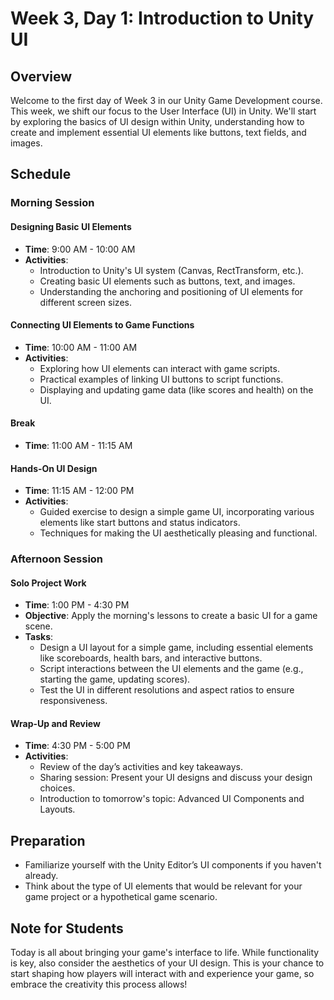 # Week 3, Day 1: Introduction to Unity UI

## Overview

Welcome to the first day of Week 3 in our Unity Game Development course. This week, we shift our focus to the User Interface (UI) in Unity. We'll start by exploring the basics of UI design within Unity, understanding how to create and implement essential UI elements like buttons, text fields, and images.

## Schedule

### Morning Session

#### Designing Basic UI Elements
- **Time**: 9:00 AM - 10:00 AM
- **Activities**:
  - Introduction to Unity's UI system (Canvas, RectTransform, etc.).
  - Creating basic UI elements such as buttons, text, and images.
  - Understanding the anchoring and positioning of UI elements for different screen sizes.

#### Connecting UI Elements to Game Functions
- **Time**: 10:00 AM - 11:00 AM
- **Activities**:
  - Exploring how UI elements can interact with game scripts.
  - Practical examples of linking UI buttons to script functions.
  - Displaying and updating game data (like scores and health) on the UI.

#### Break
- **Time**: 11:00 AM - 11:15 AM

#### Hands-On UI Design
- **Time**: 11:15 AM - 12:00 PM
- **Activities**:
  - Guided exercise to design a simple game UI, incorporating various elements like start buttons and status indicators.
  - Techniques for making the UI aesthetically pleasing and functional.

### Afternoon Session

#### Solo Project Work
- **Time**: 1:00 PM - 4:30 PM
- **Objective**: Apply the morning's lessons to create a basic UI for a game scene.
- **Tasks**:
  - Design a UI layout for a simple game, including essential elements like scoreboards, health bars, and interactive buttons.
  - Script interactions between the UI elements and the game (e.g., starting the game, updating scores).
  - Test the UI in different resolutions and aspect ratios to ensure responsiveness.

#### Wrap-Up and Review
- **Time**: 4:30 PM - 5:00 PM
- **Activities**:
  - Review of the day’s activities and key takeaways.
  - Sharing session: Present your UI designs and discuss your design choices.
  - Introduction to tomorrow's topic: Advanced UI Components and Layouts.

## Preparation

- Familiarize yourself with the Unity Editor’s UI components if you haven't already.
- Think about the type of UI elements that would be relevant for your game project or a hypothetical game scenario.

## Note for Students

Today is all about bringing your game's interface to life. While functionality is key, also consider the aesthetics of your UI design. This is your chance to start shaping how players will interact with and experience your game, so embrace the creativity this process allows!